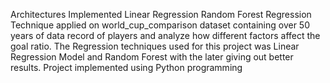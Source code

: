 Architectures Implemented
Linear Regression
Random Forest
Regression Technique applied on world_cup_comparison dataset containing over 50 years of data record of players and analyze how different factors affect the goal ratio. The Regression techniques used for this project was Linear Regression Model and Random Forest with the later giving out better results. Project implemented using Python programming
